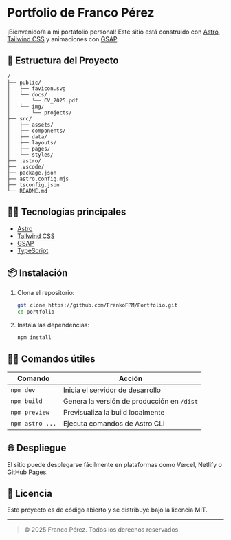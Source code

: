 # Portfolio de Franco Pérez

¡Bienvenido/a a mi portafolio personal! Este sitio está construido con [Astro](https://astro.build/), [Tailwind CSS](https://tailwindcss.com/) y animaciones con [GSAP](https://greensock.com/gsap/).

## 🚀 Estructura del Proyecto

```
/
├── public/
│   ├── favicon.svg
│   └── docs/
│       └── CV_2025.pdf
│   └── img/
│       └── projects/
├── src/
│   ├── assets/
│   ├── components/
│   ├── data/
│   ├── layouts/
│   ├── pages/
│   └── styles/
├── .astro/
├── .vscode/
├── package.json
├── astro.config.mjs
├── tsconfig.json
└── README.md
```

## 🧑‍💻 Tecnologías principales

- [Astro](https://astro.build/)
- [Tailwind CSS](https://tailwindcss.com/)
- [GSAP](https://gsap.com/)
- [TypeScript](https://www.typescriptlang.org/)

## 📦 Instalación

1. Clona el repositorio:

   ```sh
   git clone https://github.com/FrankoFPM/Portfolio.git
   cd portfolio
   ```

2. Instala las dependencias:
   ```sh
   npm install
   ```

## 🏃‍♂️ Comandos útiles

| Comando         | Acción                                     |
| --------------- | ------------------------------------------ |
| `npm dev`       | Inicia el servidor de desarrollo           |
| `npm build`     | Genera la versión de producción en `/dist` |
| `npm preview`   | Previsualiza la build localmente           |
| `npm astro ...` | Ejecuta comandos de Astro CLI              |

## 🌐 Despliegue

El sitio puede desplegarse fácilmente en plataformas como Vercel, Netlify o GitHub Pages.

## 📄 Licencia

Este proyecto es de código abierto y se distribuye bajo la licencia MIT.

---

> © 2025 Franco Pérez. Todos los derechos reservados.
